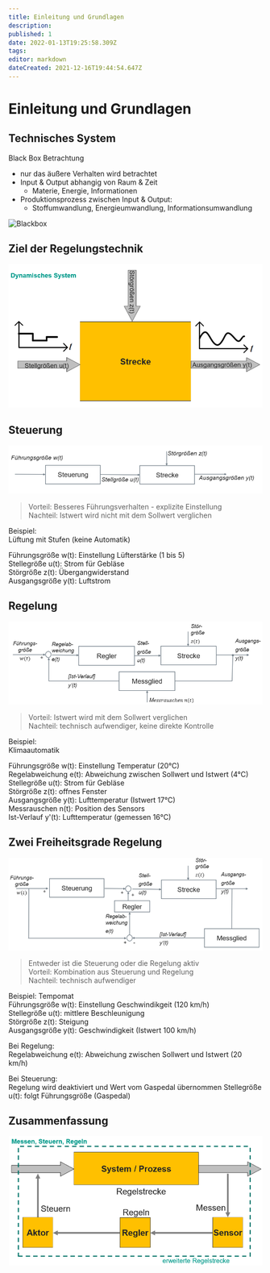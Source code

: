 ```yaml
---
title: Einleitung und Grundlagen
description: 
published: 1
date: 2022-01-13T19:25:58.309Z
tags: 
editor: markdown
dateCreated: 2021-12-16T19:44:54.647Z
---
```


# Einleitung und Grundlagen
## Technisches System
Black Box Betrachtung
- nur das äußere Verhalten wird betrachtet
- Input & Output abhangig von Raum & Zeit
	- Materie, Energie, Informationen 
- Produktionsprozess zwischen Input & Output:
	- Stoffumwandlung, Energieumwandlung, Informationsumwandlung

![Blackbox](https://upload.wikimedia.org/wikipedia/commons/4/44/Blackbox3D.png)

## Ziel der Regelungstechnik
![Dynamisches System](dynamisches-system.png)
## Steuerung
![Steuerung](steuerung.png)
> Vorteil: Besseres Führungsverhalten - explizite Einstellung  
> Nachteil: Istwert wird nicht mit dem Sollwert verglichen    

Beispiel:  
Lüftung mit Stufen (keine Automatik) 

Führungsgröße w(t): Einstellung Lüfterstärke (1 bis 5)  
Stellegröße u(t): Strom für Gebläse  
Störgröße z(t): Übergangwiderstand  
Ausgangsgröße y(t): Luftstrom  
## Regelung
![Regelung](regelung.png)
> Vorteil: Istwert wird mit dem Sollwert verglichen  
> Nachteil: technisch aufwendiger, keine direkte Kontrolle  

Beispiel:  
Klimaautomatik

Führungsgröße w(t): Einstellung Temperatur (20°C)  
Regelabweichung e(t): Abweichung zwischen Sollwert und Istwert (4°C)  
Stellegröße u(t): Strom für Gebläse    
Störgröße z(t): offnes Fenster    
Ausgangsgröße y(t): Lufttemperatur (Istwert 17°C)  
Messrauschen n(t): Position des Sensors  
Ist-Verlauf y'(t): Lufttemperatur (gemessen 16°C)

## Zwei Freiheitsgrade Regelung
![Zwei Freiheitsgrade Regelung](2-freiheitsgrade-regelung.png)
> Entweder ist die Steuerung oder die Regelung aktiv  
> Vorteil: Kombination aus Steuerung und Regelung  
> Nachteil: technisch aufwendiger  

Beispiel:
Tempomat  
Führungsgröße w(t): Einstellung Geschwindikgeit (120 km/h)  
Stellegröße u(t): mittlere Beschleunigung  
Störgröße z(t): Steigung     
Ausgangsgröße y(t): Geschwindigkeit (Istwert 100 km/h)

Bei Regelung:  
Regelabweichung e(t): Abweichung zwischen Sollwert und Istwert (20 km/h)

Bei Steuerung:  
Regelung wird deaktiviert und Wert vom Gaspedal übernommen
Stellegröße u(t): folgt Führungsgröße (Gaspedal)

## Zusammenfassung
![](messen-steuern-regeln.png) 